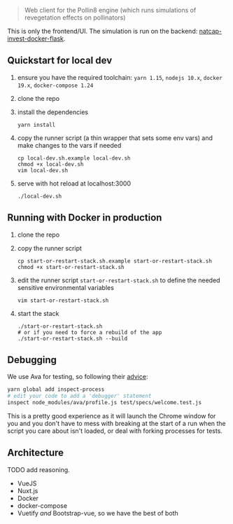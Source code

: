 > Web client for the Pollin8 engine (which runs simulations of revegetation
> effects on pollinators)

This is only the frontend/UI. The simulation is run on the backend:
[natcap-invest-docker-flask](https://github.com/ternandsparrow/natcap-invest-docker-flask).

## Quickstart for local dev

  1. ensure you have the required toolchain: `yarn 1.15`, `nodejs 10.x`, `docker
     19.x`, `docker-compose 1.24`
  1. clone the repo
  1. install the dependencies

         yarn install

  1. copy the runner script (a thin wrapper that sets some env vars) and make
     changes to the vars if needed

         cp local-dev.sh.example local-dev.sh
         chmod +x local-dev.sh
         vim local-dev.sh

  1. serve with hot reload at localhost:3000

         ./local-dev.sh

## Running with Docker in production

  1. clone the repo
  1. copy the runner script

         cp start-or-restart-stack.sh.example start-or-restart-stack.sh
         chmod +x start-or-restart-stack.sh

  1. edit the runner script `start-or-restart-stack.sh` to define the needed
     sensitive environmental variables

         vim start-or-restart-stack.sh

  1. start the stack

         ./start-or-restart-stack.sh
         # or if you need to force a rebuild of the app
         ./start-or-restart-stack.sh --build


## Debugging

We use Ava for testing, so following their
[advice](https://github.com/avajs/ava/blob/master/docs/recipes/debugging-with-chrome-devtools.md):
```bash
yarn global add inspect-process
# edit your code to add a 'debugger' statement
inspect node_modules/ava/profile.js test/specs/welcome.test.js
```

This is a pretty good experience as it will launch the Chrome window for you
and you don't have to mess with breaking at the start of a run when the script
you care about isn't loaded, or deal with forking processes for tests.

## Architecture
TODO add reasoning.

  - VueJS
  - Nuxt.js
  - Docker
  - docker-compose
  - Vuetify *and* Bootstrap-vue, so we have the best of both
